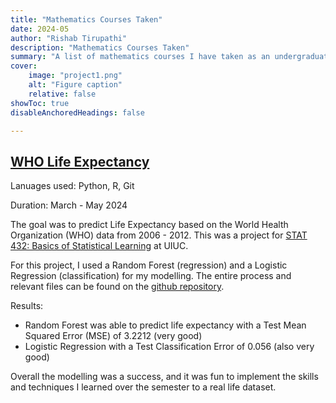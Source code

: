 ```yaml
---
title: "Mathematics Courses Taken"
date: 2024-05
author: "Rishab Tirupathi"
description: "Mathematics Courses Taken" 
summary: "A list of mathematics courses I have taken as an undergraduate and graduate student." 
cover:
    image: "project1.png"
    alt: "Figure caption"
    relative: false
showToc: true
disableAnchoredHeadings: false

---
```

## [WHO Life Expectancy](https://github.com/rishab-t0910/who_life_expectancy)
Lanuages used: Python, R, Git

Duration: March - May 2024

The goal was to predict Life Expectancy based on the World Health Organization (WHO) data from 2006 - 2012. This was a project for [STAT 432: Basics of Statistical Learning](https://courses.illinois.edu/schedule/2024/spring/STAT/432) at UIUC. 

For this project, I used a Random Forest (regression) and a Logistic Regression (classification) for my modelling. The entire process and relevant files can be found on the [github repository](https://github.com/rishab-t0910/who_life_expectancy).

Results:
- Random Forest was able to predict life expectancy with a Test Mean Squared Error (MSE) of 3.2212 (very good)
- Logistic Regression with a Test Classification Error of 0.056 (also very good)

Overall the modelling was a success, and it was fun to implement the skills and techniques I learned over the semester to a real life dataset. 
